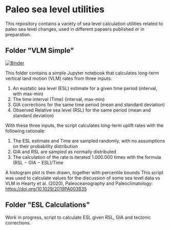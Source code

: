 # Paleo sea level utilities
This repository contains a variety of sea level calculation utilities related to paleo sea level changes, used in different papaers published or in preparation.

## Folder "VLM Simple"
[![Binder](https://mybinder.org/badge_logo.svg)](https://mybinder.org/v2/gh/Alerovere/Paleo-SL-utilities.git/master?filepath=VLM_Simple%2FSea%20level%20calculations.ipynb)

This folder contains a simple Jupyter notebook that calculates long-term vertical land motion (VLM) rates from three inputs:

1. An eustatic sea level (ESL) estimate for a given time period (interval, with max-min)
2. The time interval (Time) (interval, max-min)
3. GIA corrections for the same time period (mean and standard deviation)
4. Observed Relative sea level (RSL) for the same period (mean and standard deviation)

With these three inputs, the script calculates long-term uplift rates with the following rationale:

1. The ESL estimate and Time are sampled randomly, with no assumptions on their probability distribution
2. GIA and RSL are sampled as normally distributed
3. The calculation of the rate is iterated 1.000.000 times with the formula (RSL − GIA − ESL)/Time

A histogram plot is then drawn, together with percentile bounds
This script was used to calculate values for the discussion of some sea level data vs VLM in Hearty et al. (2020), Paleoceanography and Paleoclimatology: https://doi.org/10.1029/2019PA003835

## Folder "ESL Calculations"
Work in progress, script to calculate ESL given RSL, GIA and tectonic corrections.
